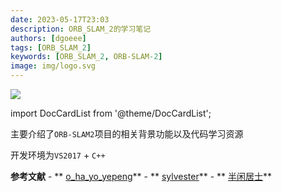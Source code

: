 ```yaml
---
date: 2023-05-17T23:03
description: ORB_SLAM_2的学习笔记
authors: [dgoeee]
tags: [ORB_SLAM_2]
keywords: [ORB_SLAM_2, ORB-SLAM-2]
image: img/logo.svg
---
```


![](https://www.ghostoact.com/static/arts/img/splash/ado9iyqxeyq47zuhkxsnjbnsf37oemeo.jpg)

import DocCardList from '@theme/DocCardList';

<DocCardList />


主要介绍了`ORB-SLAM2`项目的相关背景功能以及代码学习资源

开发环境为`VS2017` + `C++`

**参考文献**
\- ** [o_ha_yo_yepeng](https://blog.csdn.net/o_ha_yo_yepeng)**
\- ** [sylvester](http://blog.csdn.net/u010128736/)**
\- ** [半闲居士](http://www.cnblogs.com/gaoxiang12/)**

